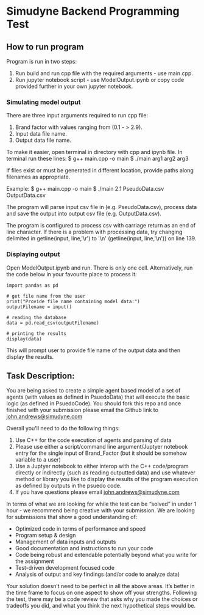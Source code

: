 # Simudyne Backend Programming Test
## How to run program

Program is run in two steps:
1. Run build and run cpp file with the required arguments - use main.cpp.
2. Run jupyter notebook script - use ModelOutput.ipynb or copy code provided further in your own jupyter notebook.

### Simulating model output
There are three input arguments required to run cpp file:
1. Brand factor with values ranging from (0.1 - > 2.9).
2. Input data file name.
3. Output data file name.

To make it easier, open terminal in directory with cpp and ipynb file. 
In terminal run these lines:
$ g++ main.cpp -o main
$ ./main arg1 arg2 arg3

If files exist or must be generated in different location, provide paths along filenames as appropriate.

Example:
$ g++ main.cpp -o main
$ ./main 2.1 PseudoData.csv OutputData.csv

The program will parse input csv file in (e.g. PseudoData.csv), process data and save the output into output csv file (e.g. OutputData.csv).

The program is configured to process csv with carriage return as an end of line character. If there is a problem with processing data, try changing delimited in getline(input, line,'\r') to '\n' (getline(input, line,'\n')) on line 139.

### Displaying output
Open ModelOutput.ipynb and run. There is only one cell. Alternatively, run the code below in your favourite place to process it:
```
import pandas as pd

# get file name from the user
print("Provide file name containing model data:")
outputFilename = input()

# reading the database
data = pd.read_csv(outputFilename)

# printing the results
display(data)
```

This will prompt user to provide file name of the output data and then display the results.


## Task Description:
You are being asked to create a simple agent based model of a set of agents (with values as defined in PsuedoData) that will execute the basic logic (as defined in PsuedoCode). You should fork this repo and once finished with your submission please email the Github link to john.andrews@simudyne.com

Overall you'll need to do the following things:

1. Use C++ for the code execution of agents and parsing of data
2. Please use either a script/command line argument/Juptyer notebook entry for the single input of Brand_Factor (but it should be somehow variable to a user)
3. Use a Juptyer notebook to either interop with the C++ code/program directly or indirectly (such as reading outputted data) and use whatever method or library you like to display the results of the program execution as defined by outputs in the psuedo code.
4. If you have questions please email john.andrews@simudyne.com

In terms of what we are looking for while the test can be “solved” in under 1 hour - we recommend being creative with your submission. We are looking for submissions that show a good understanding of:

* Optimized code in terms of performance and speed
* Program setup & design
* Management of data inputs and outputs
* Good documentation and instructions to run your code
* Code being robust and extendable potentially beyond what you write for the assignment
* Test-driven development focused code
* Analysis of output and key findings (and/or code to analyze data)

Your solution doesn’t need to be perfect in all the above areas. It’s better in the time frame to focus on one aspect to show off your strengths. Following the test, there may be a code review that asks why you made the choices or tradeoffs you did, and what you think the next hypothetical steps would be.
